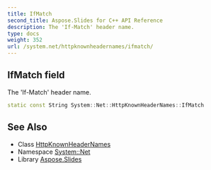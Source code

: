 ```yaml
---
title: IfMatch
second_title: Aspose.Slides for C++ API Reference
description: The 'If-Match' header name.
type: docs
weight: 352
url: /system.net/httpknownheadernames/ifmatch/
---
```

## IfMatch field


The 'If-Match' header name.

```cpp
static const String System::Net::HttpKnownHeaderNames::IfMatch
```

## See Also

* Class [HttpKnownHeaderNames](../)
* Namespace [System::Net](../../)
* Library [Aspose.Slides](../../../)